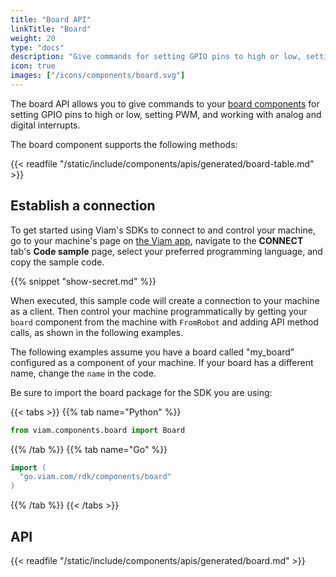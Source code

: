 ```yaml
---
title: "Board API"
linkTitle: "Board"
weight: 20
type: "docs"
description: "Give commands for setting GPIO pins to high or low, setting PWM, and working with analog and digital interrupts."
icon: true
images: ["/icons/components/board.svg"]
---
```


The board API allows you to give commands to your [board components](/components/board/) for setting GPIO pins to high or low, setting PWM, and working with analog and digital interrupts.

The board component supports the following methods:

{{< readfile "/static/include/components/apis/generated/board-table.md" >}}

## Establish a connection

To get started using Viam's SDKs to connect to and control your machine, go to your machine's page on [the Viam app](https://app.viam.com), navigate to the **CONNECT** tab's **Code sample** page, select your preferred programming language, and copy the sample code.

{{% snippet "show-secret.md" %}}

When executed, this sample code will create a connection to your machine as a client.
Then control your machine programmatically by getting your `board` component from the machine with `FromRobot` and adding API method calls, as shown in the following examples.

The following examples assume you have a board called "my_board" configured as a component of your machine.
If your board has a different name, change the `name` in the code.

Be sure to import the board package for the SDK you are using:

{{< tabs >}}
{{% tab name="Python" %}}

```python
from viam.components.board import Board
```

{{% /tab %}}
{{% tab name="Go" %}}

```go
import (
  "go.viam.com/rdk/components/board"
)
```

{{% /tab %}}
{{< /tabs >}}

## API

{{< readfile "/static/include/components/apis/generated/board.md" >}}
